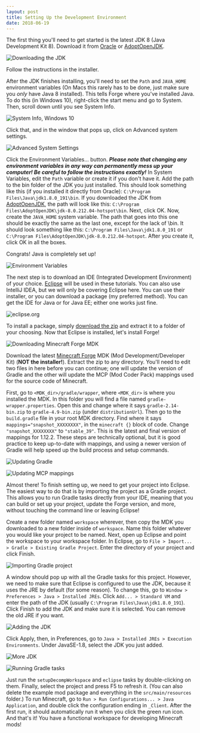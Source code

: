 ```yaml
---
layout: post
title: Setting Up the Development Environment
date: 2018-06-19
---
```


The first thing you'll need to get started is the latest JDK 8 (Java Development Kit 8). Download it from [Oracle](http://www.oracle.com/technetwork/java/javase/downloads/jdk8-downloads-2133151.html) or [AdoptOpenJDK](https://adoptopenjdk.net).

![Downloading the JDK](/img/1setup/setup0.png)

Follow the instructions in the installer.

After the JDK finishes installing, you'll need to set the `Path` and `JAVA_HOME` environment variables (On Macs this rarely has to be done, just make sure you _only_ have Java 8 installed). This tells Forge where you've installed Java. To do this (in Windows 10), right-click the start menu and go to System. Then, scroll down until you see System Info.

![System Info, Windows 10](/img/1setup/setup1.png)

Click that, and in the window that pops up, click on Advanced system settings.

![Advanced System Settings](/img/1setup/setup2.png)

Click the Environment Variables... button. ***Please note that changing any environment variables in any way can permanently mess up your computer! Be careful to follow the instructions exactly!*** In System Variables, edit the `Path` variable or create it if you don't have it. Add the path to the bin folder of the JDK you just installed. This should look something like this (if you installed it directly from Oracle): `C:\Program Files\Java\jdk1.8.0_191\bin`. If you downloaded the JDK from [AdoptOpenJDK](https://adoptopenjdk.net), the path will look like this: `C:\Program Files\AdoptOpenJDK\jdk-8.0.212.04-hotspot\bin`. Next, click OK. Now, create the `JAVA_HOME` system variable. The path that goes into this one should be exactly the same as the last one, except for the lack of \bin. It should look something like this: `C:\Program Files\Java\jdk1.8.0_191` or `C:\Program Files\AdoptOpenJDK\jdk-8.0.212.04-hotspot`. After you create it, click OK in all the boxes. 

Congrats! Java is completely set up!

![Environment Variables](/img/1setup/setup3.png)

The next step is to download an IDE (Integrated Development Environment) of your choice. [Eclipse](http://www.eclipse.org/ide) will be used in these tutorials. You can also use IntelliJ IDEA, but we will only be covering Eclipse here. You can use their installer, or you can download a package (my preferred method). You can get the IDE for Java or for Java EE; either one works just fine.

![eclipse.org](/img/1setup/setup4.png)

To install a package, simply [download the zip](https://www.eclipse.org/downloads/packages/) and extract it to a folder of your choosing. Now that Eclipse is installed, let's install Forge!

![Downloading Minecraft Forge MDK](/img/1setup/setup5.png)

Download the latest [Minecraft Forge](http://files.minecraftforge.net/) MDK (Mod Development/Developer Kit) (**NOT the installer!**). Extract the zip to any directory. You'll need to edit two files in here before you can continue; one will update the version of Gradle and the other will update the MCP (Mod Coder Pack) mappings used for the source code of Minecraft.

First, go to `<MDK_dir>/gradle/wrapper`, where `<MDK_dir>` is where you installed the MDK. In this folder you will find a file named `gradle-wrapper.properties`. Open this and change where it says `gradle-2.14-bin.zip` to `gradle-4.9-bin.zip` (under `distributionUrl`). Then go to the `build.gradle` file in your root MDK directory. Find where it says `mappings="snapshot_XXXXXXXX"`, in the `minecraft {}` block of code. Change `"snapshot_XXXXXXXX"` to `"stable_39"`. This is the latest and final version of mappings for 1.12.2. These steps are technically optional, but it is good practice to keep up-to-date with mappings, and using a newer version of Gradle will help speed up the build process and setup commands.

![Updating Gradle](/img/1setup/setup12.png)

![Updating MCP mappings](/img/1setup/setup13.png)

Almost there! To finish setting up, we need to get your project into Eclipse. The easiest way to do that is by importing the project as a Gradle project. This allows you to run Gradle tasks directly from your IDE, meaning that you can build or set up your project, update the Forge version, and more, without touching the command line or leaving Eclipse!

Create a new folder named `workspace` wherever, then copy the MDK you downloaded to a new folder inside of `workspace`. Name this folder whatever you would like your project to be named. Next, open up Eclipse and point the workspace to your workspace folder. In Eclipse, go to `File > Import... > Gradle > Existing Gradle Project`. Enter the directory of your project and click Finish.

![Importing Gradle project](/img/1setup/setup14.png)

A window should pop up with all the Gradle tasks for this project. However, we need to make sure that Eclipse is configured to use the JDK, because it uses the JRE by default (for some reason). To change this, go to `Window > Preferences > Java > Installed JREs`. Click `Add... > Standard VM` and enter the path of the JDK (usually `C:\Program Files\Java\jdk1.8.0_191`). Click Finish to add the JDK and make sure it is selected. You can remove the old JRE if you want.

![Adding the JDK](/img/1setup/setup16.png)

Click Apply, then, in Preferences, go to `Java > Installed JREs > Execution Environments`. Under JavaSE-1.8, select the JDK you just added.

![More JDK](/img/1setup/setup17.png)

![Running Gradle tasks](/img/1setup/setup15.png)

Just run the `setupDecompWorkspace` and `eclipse` tasks by double-clicking on them. Finally, select the project and press F5 to refresh it. (You can also delete the example mod package and everything in the `src/main/resources` folder.) To run Minecraft, go to `Run > Run Configurations... > Java Application`, and double click the configuration ending in `_Client`. After the first run, it should automatically run it when you click the green run icon. And that's it! You have a functional workspace for developing Minecraft mods!